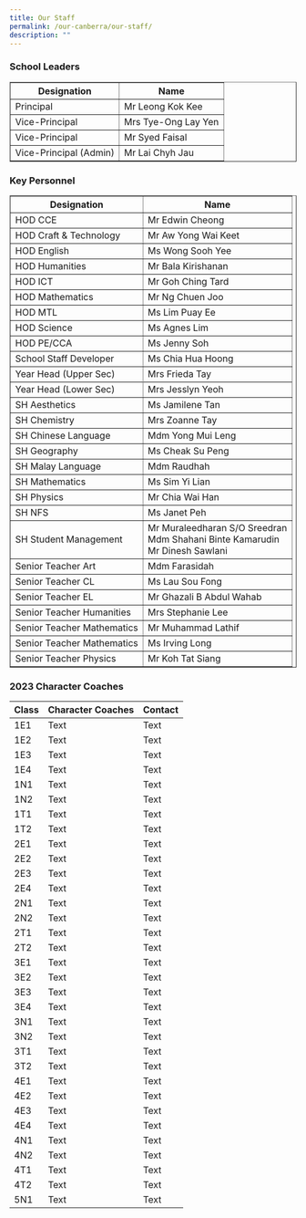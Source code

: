 ```yaml
---
title: Our Staff
permalink: /our-canberra/our-staff/
description: ""
---
```

<div>
<h3>School Leaders</h3>
<div>
<table border="1" cellspacing="0" cellpadding="0">
<tbody>
<tr>
<th><strong>Designation</strong></th>
<th><strong>Name</strong></th>
</tr>
<tr>
<td>Principal</td>
<td>Mr Leong Kok Kee</td>
</tr>
<tr>
<td>Vice-Principal</td>
<td>Mrs Tye-Ong Lay Yen</td>
</tr>
<tr>
<td>Vice-Principal</td>
<td>Mr Syed Faisal</td>
</tr>
<tr>
<td>Vice-Principal (Admin)</td>
<td>Mr Lai Chyh Jau</td>
</tr>
</tbody>
</table>
</div>
</div>
<div>
<h3>Key Personnel</h3>
<div>
<table border="1" cellspacing="0" cellpadding="0">
<tbody>
<tr>
<th><strong>Designation</strong></th>
<th><strong>Name</strong></th>
</tr>
<tr>
	<td>HOD CCE</td>
<td>Mr Edwin Cheong</td>
</tr>
<tr>
<td>HOD Craft &amp; Technology</td>
<td>Mr Aw Yong Wai Keet</td>
</tr>
<tr>
<td>HOD English</td>
<td>Ms Wong Sooh Yee</td>
</tr>
<tr>
<td>HOD Humanities</td>
<td>Mr Bala Kirishanan</td>
</tr>
<tr>
<td>HOD ICT</td>
<td>Mr Goh Ching Tard</td>
</tr>
<tr>
<td>HOD Mathematics</td>
<td>Mr Ng Chuen Joo</td>
</tr>
<tr>
<td>HOD MTL</td>
<td>Ms Lim Puay Ee</td>
</tr>
<tr>
<td>HOD Science</td>
<td>Ms Agnes Lim</td>
</tr>
<tr>
<td>HOD PE/CCA</td>
<td>Ms Jenny Soh</td>
</tr>
<tr>
<td>School Staff Developer</td>
<td>Ms Chia Hua Hoong</td>
</tr>
<tr>
<td>Year Head (Upper Sec)</td>
<td>Mrs Frieda Tay</td>
</tr>
<tr>
</tr>
<tr>
<td>Year Head (Lower Sec)</td>
<td>Mrs Jesslyn Yeoh</td>
</tr>
<tr>
<td>SH Aesthetics</td>
<td>Ms Jamilene Tan</td>
</tr>
<tr>
<td>SH Chemistry</td>
<td>Mrs Zoanne Tay</td>
</tr>
<tr>
<td>SH Chinese Language</td>
<td>Mdm Yong Mui Leng</td>
</tr>
<tr>
<td>SH Geography</td>
<td>Ms Cheak Su Peng</td>
</tr>
<tr>
<td>SH Malay Language</td>
<td>Mdm Raudhah</td>
</tr>
<tr>
<td>SH Mathematics</td>
<td>Ms Sim Yi Lian</td>
</tr>
<tr>
<td>SH Physics</td>
<td>Mr Chia Wai Han</td>
</tr>
<tr>
<td>SH NFS</td>
<td>Ms Janet Peh</td>
</tr>
<tr>
<td>SH Student Management</td>
<td>Mr Muraleedharan S/O Sreedran<br />Mdm Shahani Binte Kamarudin&nbsp;<br />Mr Dinesh Sawlani </td>
</tr>
<tr>
<td>Senior Teacher Art</td>
<td>Mdm Farasidah</td>
</tr>
<tr>
<td>Senior Teacher CL</td>
<td>Ms Lau Sou Fong</td>
</tr>
<tr>
<td>Senior Teacher EL</td>
<td>Mr Ghazali B Abdul Wahab</td>
</tr>
<tr>
<td>Senior Teacher Humanities</td>
<td>Mrs Stephanie Lee</td>
</tr>
<tr>
<td>Senior Teacher Mathematics</td>
<td>Mr Muhammad Lathif</td>
</tr>
<tr>
<td>Senior Teacher Mathematics</td>
<td>Ms Irving Long</td>
</tr>
<tr>
<td>Senior Teacher Physics</td>
<td>Mr Koh Tat Siang</td>
</tr>
</tbody>
</table>
</div>
</div>

### 2023 Character Coaches
| Class | Character Coaches | Contact |
| -------- | -------- | -------- |
| 1E1    | Text     | Text     |
| 1E2    | Text     | Text     |
| 1E3     | Text     | Text     |
| 1E4     | Text     | Text     |
| 1N1     | Text     | Text     |
| 1N2     | Text     | Text     |
| 1T1     | Text     | Text     |
| 1T2     | Text     | Text     |
| 2E1     | Text     | Text     |
| 2E2     | Text     | Text     |
| 2E3     | Text     | Text     |
| 2E4     | Text     | Text     |
| 2N1     | Text     | Text     |
| 2N2   | Text     | Text     |
| 2T1    | Text     | Text     |
| 2T2    | Text     | Text     |
| 3E1     | Text     | Text     |
| 3E2    | Text     | Text     |
| 3E3    | Text     | Text     |
| 3E4    | Text     | Text     |
| 3N1     | Text     | Text     |
| 3N2     | Text     | Text     |
| 3T1    | Text     | Text     |
| 3T2     | Text     | Text     |
| 4E1     | Text     | Text     |
| 4E2     | Text     | Text     |
| 4E3     | Text     | Text     |
| 4E4     | Text     | Text     |
| 4N1    | Text     | Text     |
| 4N2     | Text     | Text     |
| 4T1     | Text     | Text     |
| 4T2    | Text     | Text     |
| 5N1     | Text     | Text     |